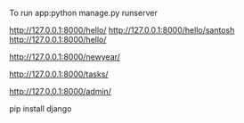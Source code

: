 To run app:python manage.py runserver

http://127.0.0.1:8000/hello/
http://127.0.0.1:8000/hello/santosh
http://127.0.0.1:8000/hello/<name>

http://127.0.0.1:8000/newyear/

http://127.0.0.1:8000/tasks/

http://127.0.0.1:8000/admin/

pip install django